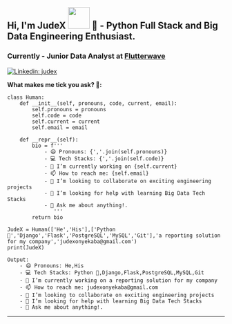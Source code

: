 ## Hi, I'm JudeX  <img src="https://media.giphy.com/media/mGcNjsfWAjY5AEZNw6/giphy.gif" width="50"> 👋 - Python Full Stack and Big Data Engineering Enthusiast.

### Currently - Junior Data Analyst at <a href="https://flutterwave.com">Flutterwave</a>

[![Linkedin: judex](https://img.shields.io/badge/-Onyekaba_Nzubechukwu_Jude-blue?style=flatsquare&logo=Linkedin&logoColor=white&link=https://www.linkedin.com/in/nzubechukwu-onyekaba/)](https://www.linkedin.com/in/nzubechukwu-onyekaba/)

**What makes me tick you ask? 🤗:**
```
class Human:
    def __init__(self, pronouns, code, current, email):
        self.pronouns = pronouns
        self.code = code
        self.current = current
        self.email = email
        
    def __repr__(self):
        bio = f'''
            - 😄 Pronouns: {','.join(self.pronouns)}
            - 💻 Tech Stacks: {','.join(self.code)}
            - 🔭 I’m currently working on {self.current}
            - 📫 How to reach me: {self.email}
            - 👯 I’m looking to collaborate on exciting engineering projects
            - 🤔 I’m looking for help with learning Big Data Tech Stacks
            - 💬 Ask me about anything!.
               '''
        return bio
    
JudeX = Human(['He','His'],['Python 🐍','Django','Flask','PostgreSQL','MySQL','Git'],'a reporting solution for my company','judexonyekaba@gmail.com')
print(JudeX)

Output:
    - 😄 Pronouns: He,His
    - 💻 Tech Stacks: Python 🐍,Django,Flask,PostgreSQL,MySQL,Git
    - 🔭 I’m currently working on a reporting solution for my company
    - 📫 How to reach me: judexonyekaba@gmail.com
    - 👯 I’m looking to collaborate on exciting engineering projects
    - 🤔 I’m looking for help with learning Big Data Tech Stacks
    - 💬 Ask me about anything!.
```
---
